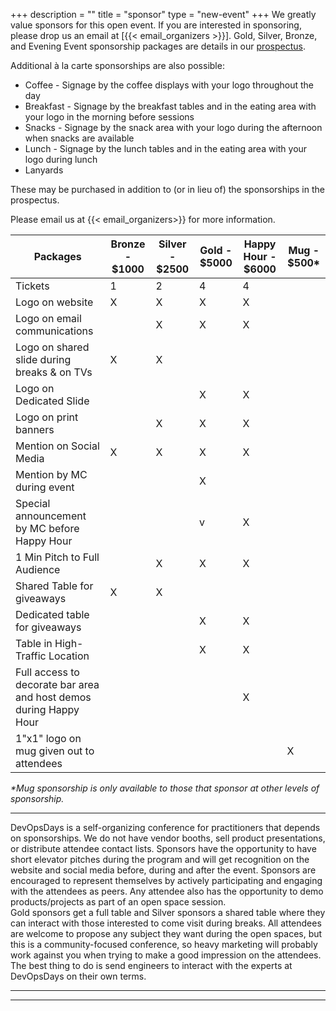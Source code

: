 +++
description = ""
title = "sponsor"
type = "new-event"
+++
We greatly value sponsors for this open event.  If you are interested in sponsoring, please drop us an email at [{{< email_organizers >}}]. Gold, Silver, Bronze, and Evening Event sponsorship packages are details in our <a href="/events/2017-hartford/sponsor/devopsdays-hfd-2017-prospectus.pdf">prospectus</a>.

Additional à la carte sponsorships are also possible:

<ul>
  <li>Coffee - Signage by the coffee displays with your logo throughout the day</li>
  <li>Breakfast - Signage by the breakfast tables and in the eating area with your logo in the morning before sessions</li>
  <li>Snacks - Signage by the snack area with your logo during the afternoon when snacks are available</li>
  <li>Lunch - Signage by the lunch tables and in the eating area with your logo during lunch</li>
  <li>Lanyards</li>
</ul>

These may be purchased in addition to (or in lieu of) the sponsorships in the prospectus.

Please email us at {{< email_organizers>}} for more information.

<table>
<thead>
<tr>
<th>Packages</th>
<th>Bronze - $1000</th>
<th>Silver - $2500</th>
<th>Gold - $5000</th>
<th>Happy Hour - $6000</th>
<th>Mug - $500*</th>
</tr>
</thead>
<tbody>
<tr>
<td>Tickets</td>
<td>1</td>
<td>2</td>
<td>4</td>
<td>4</td>
<td>&nbsp;</td>
</tr>
<tr>
<td>Logo on website</td>
<td>X</td>
<td>X</td>
<td>X</td>
<td>X</td>
<td>&nbsp;</td>
</tr>
<tr>
<td>Logo on email communications</td>
<td>&nbsp;</td>
<td>X</td>
<td>X</td>
<td>X</td>
<td>&nbsp;</td>
</tr>
<tr>
<td>Logo on shared slide during breaks &amp; on TVs</td>
<td>X</td>
<td>X</td>
<td>&nbsp;</td>
<td>&nbsp;</td>
<td>&nbsp;</td>
</tr>
<tr>
<td>Logo on Dedicated Slide</td>
<td>&nbsp;</td>
<td>&nbsp;</td>
<td>X</td>
<td>X</td>
<td>&nbsp;</td>
</tr>
<tr>
<td>Logo on print banners</td>
<td>&nbsp;</td>
<td>X</td>
<td>X</td>
<td>X</td>
<td>&nbsp;</td>
</tr>
<tr>
<td>Mention on Social Media</td>
<td>X</td>
<td>X</td>
<td>X</td>
<td>X</td>
<td>&nbsp;</td>
</tr>
<tr>
<td>Mention by MC during event</td>
<td>&nbsp;</td>
<td>&nbsp;</td>
<td>X</td>
<td>&nbsp;</td>
<td>&nbsp;</td>
</tr>
<tr>
<td>Special announcement by  MC before Happy Hour</td>
<td>&nbsp;</td>
<td>&nbsp;</td>
<td>v</td>
<td>X</td>
<td>&nbsp;</td>
</tr>
<tr>
<td>1 Min Pitch to Full Audience</td>
<td>&nbsp;</td>
<td>X</td>
<td>X</td>
<td>X</td>
<td>&nbsp;</td>
</tr>
<tr>
<td>Shared Table for giveaways</td>
<td>X</td>
<td>X</td>
<td>&nbsp;</td>
<td>&nbsp;</td>
<td>&nbsp;</td>
</tr>
<tr>
<td>Dedicated table for giveaways</td>
<td>&nbsp;</td>
<td>&nbsp;</td>
<td>X</td>
<td>X</td>
<td>&nbsp;</td>
</tr>
<tr>
<td>Table in High-Traffic Location</td>
<td>&nbsp;</td>
<td>&nbsp;</td>
<td>X</td>
<td>X</td>
<td>&nbsp;</td>
</tr>
<tr>
<td>Full access to decorate bar area and host demos during Happy Hour</td>
<td>&nbsp;</td>
<td>&nbsp;</td>
<td>&nbsp;</td>
<td>X</td>
<td>&nbsp;</td>
</tr>
<tr>
<td>1"x1" logo on mug given out to attendees</td>
<td>&nbsp;</td>
<td>&nbsp;</td>
<td>&nbsp;</td>
<td>&nbsp;</td>
<td>X</td>
</tr></tbody>
</table>

*\*Mug sponsorship is only available to those that sponsor at other levels of sponsorship.*

<hr>

DevOpsDays is a self-organizing conference for practitioners that depends on sponsorships. We do not have vendor booths, sell product presentations, or distribute attendee contact lists. Sponsors have the opportunity to have short elevator pitches during the program and will get recognition on the website and social media before, during and after the event. Sponsors are encouraged to represent themselves by actively participating and engaging with the attendees as peers. Any attendee also has the opportunity to demo products/projects as part of an open space session.
<br>
Gold sponsors get a full table and Silver sponsors a shared table where they can interact with those interested to come visit during breaks. All attendees are welcome to propose any subject they want during the open spaces, but this is a community-focused conference, so heavy marketing will probably work against you when trying to make a good impression on the attendees.
<br>
The best thing to do is send engineers to interact with the experts at DevOpsDays on their own terms.
<br>
<hr/>

<!--

<div style="width:590px">
<table border=1 cellspacing=1>
  <tr>
    <th><i>packages</i></th>
    <th><center><b><u>Bronze<br />1000 usd</u></center></b></th>
    <th><center><b><u>Silver<br />3000 usd</u></center></b></th>
    <th><center><b><u>Gold<br />5000 usd</u></center></b></th>
    <th></th>
  </tr>
<tr><td>2 included tickets</td><td bgcolor="gold">&nbsp;</td><td bgcolor="gold">&nbsp;</td><td bgcolor="gold">&nbsp;</td></tr>
<tr><td>logo on event website</td><td bgcolor="gold">&nbsp;</td><td bgcolor="gold">&nbsp;</td><td bgcolor="gold">&nbsp;</td></tr>
<tr><td>logo on shared slide, rotating during breaks</td><td bgcolor="gold">&nbsp;</td><td bgcolor="gold">&nbsp;</td><td bgcolor="gold">&nbsp;</td></tr>
<tr><td>logo on all email communication</td><td>&nbsp;</td><td bgcolor="gold">&nbsp;</td><td bgcolor="gold">&nbsp;</td></tr>
<tr><td>logo on its own slide, rotating during breaks</td><td>&nbsp;</td><td bgcolor="gold">&nbsp;</td><td bgcolor="gold">&nbsp;</td></tr>
<tr><td>1 minute pitch to full audience (including streaming audience)</td><td>&nbsp;</td><td>&nbsp;</td><td bgcolor="gold">&nbsp;</td></tr></tr>
<tr><td>2 additional tickets (4 in total)</td><td>&nbsp;</td><td bgcolor="gold">&nbsp;</td><td>&nbsp;</td></tr>
<tr><td>4 additional tickets (6 in total)</td><td>&nbsp;</td><td>&nbsp;</td><td bgcolor="gold">&nbsp;</td></tr>
<tr><td>shared table for swag</td><td>&nbsp;</td><td bgcolor="gold">&nbsp;</td><td>&nbsp;</td></tr>
<tr><td>booth/table space</td><td>&nbsp;</td><td>&nbsp;</td><td bgcolor="gold">&nbsp;</td></tr>
</table>
<hr/>
There are also opportunities for exclusive special sponsorships. We'll have sponsors for various events with special privileges for the sponsors of these events. If you are interested in special sponsorships or have a creative idea about how you can support the event, send us an email.
<br/>
<br/>
</div>
-->
<hr/>